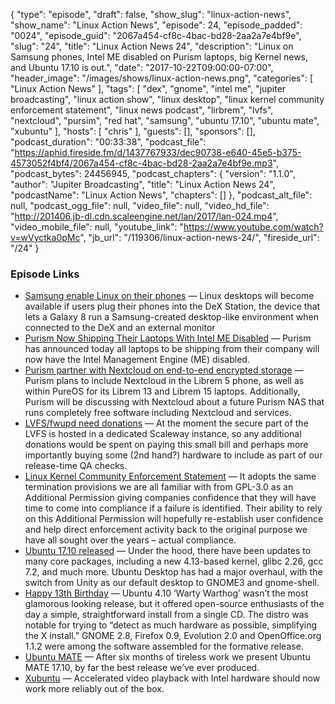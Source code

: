 {
  "type": "episode",
  "draft": false,
  "show_slug": "linux-action-news",
  "show_name": "Linux Action News",
  "episode": 24,
  "episode_padded": "0024",
  "episode_guid": "2067a454-cf8c-4bac-bd28-2aa2a7e4bf9e",
  "slug": "24",
  "title": "Linux Action News 24",
  "description": "Linux on Samsung phones, Intel ME disabled on Purism laptops, big Kernel news, and Ubuntu 17.10 is out.",
  "date": "2017-10-22T09:00:00-07:00",
  "header_image": "/images/shows/linux-action-news.png",
  "categories": [
    "Linux Action News"
  ],
  "tags": [
    "dex",
    "gnome",
    "intel me",
    "jupiter broadcasting",
    "linux action show",
    "linux desktop",
    "linux kernel community enforcement statement",
    "linux news podcast",
    "lirbrem",
    "lvfs",
    "nextcloud",
    "pursim",
    "red hat",
    "samsung",
    "ubuntu 17.10",
    "ubuntu mate",
    "xubuntu"
  ],
  "hosts": [
    "chris"
  ],
  "guests": [],
  "sponsors": [],
  "podcast_duration": "00:33:38",
  "podcast_file": "https://aphid.fireside.fm/d/1437767933/dec90738-e640-45e5-b375-4573052f4bf4/2067a454-cf8c-4bac-bd28-2aa2a7e4bf9e.mp3",
  "podcast_bytes": 24456945,
  "podcast_chapters": {
    "version": "1.1.0",
    "author": "Jupiter Broadcasting",
    "title": "Linux Action News 24",
    "podcastName": "Linux Action News",
    "chapters": []
  },
  "podcast_alt_file": null,
  "podcast_ogg_file": null,
  "video_file": null,
  "video_hd_file": "http://201406.jb-dl.cdn.scaleengine.net/lan/2017/lan-024.mp4",
  "video_mobile_file": null,
  "youtube_link": "https://www.youtube.com/watch?v=wVyctka0pMc",
  "jb_url": "/119306/linux-action-news-24/",
  "fireside_url": "/24"
}


### Episode Links

  * [Samsung enable Linux on their phones](https://www.theregister.co.uk/2017/10/19/samsung_linux_on_galaxy/ "Samsung enable Linux on their phones") — Linux desktops will become available if users plug their phones into the DeX Station, the device that lets a Galaxy 8 run a Samsung-created desktop-like environment when connected to the DeX and an external monitor 
  * [Purism Now Shipping Their Laptops With Intel ME Disabled](https://www.phoronix.com/scan.php?page=news_item&px=Librem-Laptops-ME-Disabled "Purism Now Shipping Their Laptops With Intel ME Disabled") — Purism has announced today all laptops to be shipping from their company will now have the Intel Management Engine (ME) disabled.
  * [Purism partner with Nextcloud on end-to-end encrypted storage](https://puri.sm/posts/purism-partners-with-nextcloud-to-build-and-include-end-to-end-encrypted-storage-products-and-services/ "Purism partner with Nextcloud on end-to-end encrypted storage") — Purism plans to include Nextcloud in the Librem 5 phone, as well as within PureOS for its Librem 13 and Librem 15 laptops. Additionally, Purism will be discussing with Nextcloud about a future Purism NAS that runs completely free software including Nextcloud and services. 
  * [LVFS/fwupd need donations](https://blogs.gnome.org/hughsie/2017/10/16/shaking-the-tin-for-lvfs-asking-for-donations/ "LVFS/fwupd need donations") — At the moment the secure part of the LVFS is hosted in a dedicated Scaleway instance, so any additional donations would be spent on paying this small bill and perhaps more importantly buying some (2nd hand?) hardware to include as part of our release-time QA checks.
  * [Linux Kernel Community Enforcement Statement](http://kroah.com/log/blog/2017/10/16/linux-kernel-community-enforcement-statement/ "Linux Kernel Community Enforcement Statement") — It adopts the same termination provisions we are all familiar with from GPL-3.0 as an Additional Permission giving companies confidence that they will have time to come into compliance if a failure is identified. Their ability to rely on this Additional Permission will hopefully re-establish user confidence and help direct enforcement activity back to the original purpose we have all sought over the years – actual compliance. 
  * [Ubuntu 17.10 released](https://fridge.ubuntu.com/2017/10/19/ubuntu-17-10-artful-aardvark-released/ "Ubuntu 17.10 released") — Under the hood, there have been updates to many core packages, including a new 4.13-based kernel, glibc 2.26, gcc 7.2, and much more. Ubuntu Desktop has had a major overhaul, with the switch from Unity as our default desktop to GNOME3 and gnome-shell. 
  * [Happy 13th Birthday](http://www.omgubuntu.co.uk/2017/10/ubuntu-birthday-13th "Happy 13th Birthday") — Ubuntu 4.10 ‘Warty Warthog’ wasn’t the most glamorous looking release, but it offered open-source enthusiasts of the day a simple, straightforward install from a single CD. The distro was notable for trying to “detect as much hardware as possible, simplifying the X install.” GNOME 2.8, Firefox 0.9, Evolution 2.0 and OpenOffice.org 1.1.2 were among the software assembled for the formative release.
  * [Ubuntu MATE](https://ubuntu-mate.org/blog/ubuntu-mate-artful-final-release/ "Ubuntu MATE") — After six months of tireless work we present Ubuntu MATE 17.10, by far the best release we’ve ever produced.
  * [Xubuntu](https://xubuntu.org/news/xubuntu-17-10-release/ "Xubuntu") — Accelerated video playback with Intel hardware should now work more reliably out of the box.


